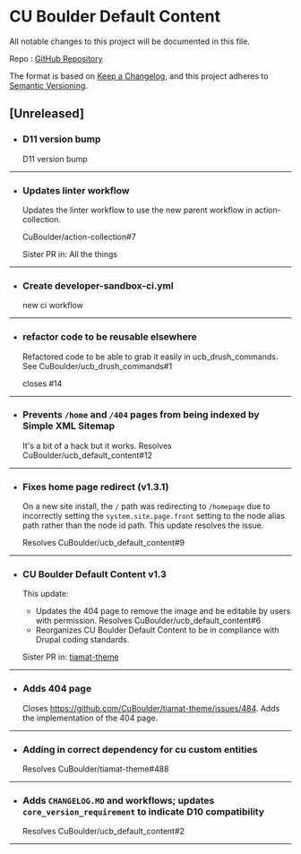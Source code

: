 # CU Boulder Default Content

All notable changes to this project will be documented in this file.

Repo : [GitHub Repository](https://github.com/CuBoulder/ucb_default_content)

The format is based on [Keep a Changelog](https://keepachangelog.com/en/1.0.0/),
and this project adheres to [Semantic Versioning](https://semver.org/spec/v2.0.0.html).

## [Unreleased]

- ### D11 version bump
  D11 version bump
---

- ### Updates linter workflow
  Updates the linter workflow to use the new parent workflow in action-collection.
  
  CuBoulder/action-collection#7
  
  Sister PR in: All the things
---

- ### Create developer-sandbox-ci.yml
  new ci workflow
---

- ### refactor code to be reusable elsewhere
  Refactored code to be able to grab it easily in ucb_drush_commands. See CuBoulder/ucb_drush_commands#1
  
  closes #14
---

- ###  Prevents `/home` and `/404` pages from being indexed by Simple XML Sitemap
  It's a bit of a hack but it works. Resolves CuBoulder/ucb_default_content#12
---

- ### Fixes home page redirect (v1.3.1)
  On a new site install, the `/` path was redirecting to `/homepage` due to incorrectly setting the `system.site.page.front` setting to the node alias path rather than the node id path. This update resolves the issue.
  
  Resolves CuBoulder/ucb_default_content#9
---

- ### CU Boulder Default Content v1.3
  This update:
  - Updates the 404 page to remove the image and be editable by users with permission. Resolves CuBoulder/ucb_default_content#6
  - Reorganizes CU Boulder Default Content to be in compliance with Drupal coding standards.
  
  Sister PR in: [tiamat-theme](https://github.com/CuBoulder/tiamat-theme/pull/601)
---

- ### Adds 404 page
  Closes https://github.com/CuBoulder/tiamat-theme/issues/484. Adds the implementation of the 404 page.
---

- ### Adding in correct dependency for cu custom entities
  Resolves CuBoulder/tiamat-theme#488
---

- ### Adds `CHANGELOG.MD` and workflows; updates `core_version_requirement` to indicate D10 compatibility
  Resolves CuBoulder/ucb_default_content#2
---
